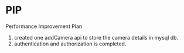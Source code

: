 # PIP
Performance Improvement Plan

1. created one addCamera api to store the camera details in mysql db.
2. authentication and authorization is completed.
